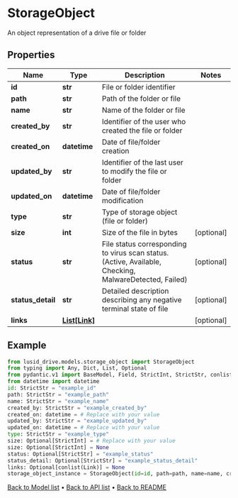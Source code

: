 # StorageObject

An object representation of a drive file or folder
## Properties
Name | Type | Description | Notes
------------ | ------------- | ------------- | -------------
**id** | **str** | File or folder identifier | 
**path** | **str** | Path of the folder or file | 
**name** | **str** | Name of the folder or file | 
**created_by** | **str** | Identifier of the user who created the file or folder | 
**created_on** | **datetime** | Date of file/folder creation | 
**updated_by** | **str** | Identifier of the last user to modify the file or folder | 
**updated_on** | **datetime** | Date of file/folder modification | 
**type** | **str** | Type of storage object (file or folder) | 
**size** | **int** | Size of the file in bytes | [optional] 
**status** | **str** | File status corresponding to virus scan status. (Active, Available, Checking, MalwareDetected, Failed) | [optional] 
**status_detail** | **str** | Detailed description describing any negative terminal state of file | [optional] 
**links** | [**List[Link]**](Link.md) |  | [optional] 
## Example

```python
from lusid_drive.models.storage_object import StorageObject
from typing import Any, Dict, List, Optional
from pydantic.v1 import BaseModel, Field, StrictInt, StrictStr, conlist, constr, validator
from datetime import datetime
id: StrictStr = "example_id"
path: StrictStr = "example_path"
name: StrictStr = "example_name"
created_by: StrictStr = "example_created_by"
created_on: datetime = # Replace with your value
updated_by: StrictStr = "example_updated_by"
updated_on: datetime = # Replace with your value
type: StrictStr = "example_type"
size: Optional[StrictInt] = # Replace with your value
size: Optional[StrictInt] = None
status: Optional[StrictStr] = "example_status"
status_detail: Optional[StrictStr] = "example_status_detail"
links: Optional[conlist(Link)] = None
storage_object_instance = StorageObject(id=id, path=path, name=name, created_by=created_by, created_on=created_on, updated_by=updated_by, updated_on=updated_on, type=type, size=size, status=status, status_detail=status_detail, links=links)

```

[Back to Model list](../README.md#documentation-for-models) &#8226; [Back to API list](../README.md#documentation-for-api-endpoints) &#8226; [Back to README](../README.md)

